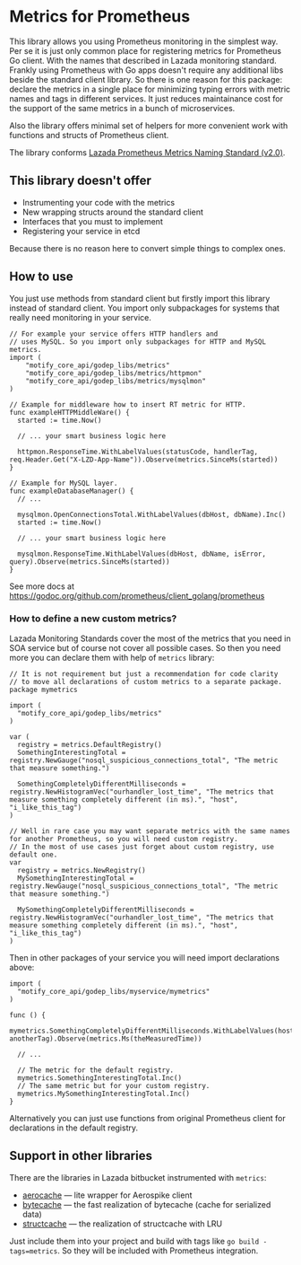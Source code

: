# Metrics for Prometheus #

This library allows you using Prometheus monitoring in the simplest way.
Per se it is just only common place for registering metrics for Prometheus 
Go client. With the names that described in Lazada monitoring standard.
Frankly using Prometheus with Go apps doesn't require any additional
libs beside the standard client library. So there is one reason for this 
package: declare the metrics in a single place for minimizing typing errors 
with metric names and tags in different services. It just reduces maintainance 
cost for the support of the same metrics in a bunch of microservices.

Also the library offers minimal set of helpers for more convenient work with
functions and structs of Prometheus client.

The library conforms [Lazada Prometheus Metrics Naming Standard (v2.0)](https://confluence.lazada.com/x/OihVAQ).

## This library doesn't offer ##

* Instrumenting your code with the metrics
* New wrapping structs around the standard client
* Interfaces that you must to implement 
* Registering your service in etcd

Because there is no reason here to convert simple things to complex ones.

## How to use ##

You just use methods from standard client but firstly import this library
instead of standard client. You import only subpackages for systems that
really need monitoring in your service.

```
// For example your service offers HTTP handlers and
// uses MySQL. So you import only subpackages for HTTP and MySQL metrics.
import (
	"motify_core_api/godep_libs/metrics"
	"motify_core_api/godep_libs/metrics/httpmon"
	"motify_core_api/godep_libs/metrics/mysqlmon"
)

// Example for middleware how to insert RT metric for HTTP.
func exampleHTTPMiddleWare() {
  started := time.Now()

  // ... your smart business logic here

  httpmon.ResponseTime.WithLabelValues(statusCode, handlerTag, req.Header.Get("X-LZD-App-Name")).Observe(metrics.SinceMs(started))
}

// Example for MySQL layer.
func exampleDatabaseManager() {
  // ...
  
  mysqlmon.OpenConnectionsTotal.WithLabelValues(dbHost, dbName).Inc()
  started := time.Now()
  
  // ... your smart business logic here

  mysqlmon.ResponseTime.WithLabelValues(dbHost, dbName, isError, query).Observe(metrics.SinceMs(started))
}

```

See more docs at https://godoc.org/github.com/prometheus/client_golang/prometheus


### How to define a new custom metrics? ###

Lazada Monitoring Standards cover the most of the metrics that you need in SOA service
but of course not cover all possible cases. So then you need more you can declare them
with help of `metrics` library:

```
// It is not requirement but just a recommendation for code clarity
// to move all declarations of custom metrics to a separate package.
package mymetrics

import (
  "motify_core_api/godep_libs/metrics"
)

var (
  registry = metrics.DefaultRegistry()
  SomethingInterestingTotal = registry.NewGauge("nosql_suspicious_connections_total", "The metric that measure something.")

  SomethingCompletelyDifferentMilliseconds = registry.NewHistogramVec("ourhandler_lost_time", "The metrics that measure something completely different (in ms).", "host", "i_like_this_tag")
)

// Well in rare case you may want separate metrics with the same names for another Prometheus, so you will need custom registry.
// In the most of use cases just forget about custom registry, use default one.
var 
  registry = metrics.NewRegistry()
  MySomethingInterestingTotal = registry.NewGauge("nosql_suspicious_connections_total", "The metric that measure something.")

  MySomethingCompletelyDifferentMilliseconds = registry.NewHistogramVec("ourhandler_lost_time", "The metrics that measure something completely different (in ms).", "host", "i_like_this_tag")  
)
```

Then in other packages of your service you will need import declarations above:

```
import (
  "motify_core_api/godep_libs/myservice/mymetrics"
)

func () {
  mymetrics.SomethingCompletelyDifferentMilliseconds.WithLabelValues(hostTag, anotherTag).Observe(metrics.Ms(theMeasuredTime))

  // ...

  // The metric for the default registry.
  mymetrics.SomethingInterestingTotal.Inc()
  // The same metric but for your custom registry.
  mymetrics.MySomethingInterestingTotal.Inc()
}
```

Alternatively you can just use functions from original Prometheus client for declarations
in the default registry.

## Support in other libraries ##

There are the libraries in Lazada bitbucket instrumented with `metrics`:

* [aerocache](https://bitbucket.lzd.co/projects/GOLIBS/repos/aerocache) — lite wrapper for Aerospike client
* [bytecache](https://bitbucket.lzd.co/projects/GOLIBS/repos/bytecache) — the fast realization of bytecache (cache for serialized data)
* [structcache](https://bitbucket.lzd.co/projects/GOLIBS/repos/structcache) — the realization of structcache with LRU

Just include them into your project and build with tags like `go build -tags=metrics`. 
So they will be included with Prometheus integration.

